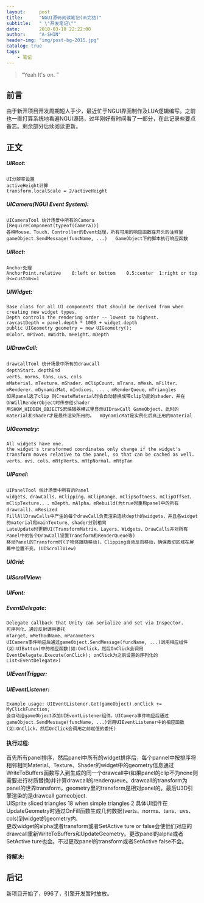 ```yaml
---
layout:     post
title:      "NGUI源码阅读笔记(未完结)"
subtitle:   " \"开发笔记\""
date:       2018-03-10 22:22:00
author:     "A-SHIN"
header-img: "img/post-bg-2015.jpg"
catalog: true
tags:
    - 笔记
---
```


> “Yeah It's on. ”

## 前言
由于新开项目开发周期短人手少，最近忙于NGUI界面制作及LUA逻辑编写。之前也一直打算系统地看遍NGUI源码，过年刚好有时间看了一部分，在此记录些要点备忘。剩余部分后续阅读更新。  
## 正文
#####  UIRoot:  
    UI分辨率设置  
    activeHeight计算  
    transform.localScale = 2/activeHeight  

#####  UICamera(NGUI Event System):  
	UICameraTool 统计场景中所有的Camera  
	[RequireComponent(typeof(Camera))]  
	各种Mouse、Touch、Controller的Event处理，所有可用的响应函数在开头的注释里  
	gameObject.SendMessage(funcName, ...)	GameObject下的脚本执行响应函数  
	
#####  UIRect:  
	Anchor处理  
	AnchorPoint.relative	0:left or bottom	0.5:center	1:right or top	0<=custom<=1  
	
#####  UIWidget:  
	Base class for all UI components that should be derived from when creating new widget types.  
	Depth controls the rendering order -- lowest to highest.  
	raycastDepth = panel.depth * 1000 + widget.depth  
	public UIGeometry geometry = new UIGeometry();  
	mColor、mPivot、mWidth、mHeight、mDepth  
	
#####  UIDrawCall:  
	drawcallTool 统计场景中所有的drawcall
	depthStart、depthEnd  
	verts、norms、tans、uvs、cols  
	mMaterial、mTexture、mShader、mClipCount、mTrans、mMesh、mFilter、mRenderer、mDynamicMat、mIndices、... 、mRenderQueue、mTriangles  
	如果panel选了clip 则CreateMaterial时会自动替换成带clip功能的shader，并在OnWillRenderObject时传参给shader  
	用SHOW_HIDDEN_OBJECTS宏编辑器模式里显示UIDrawCall GameObject，此时的material和shader才是最终渲染所用的。  mDynamicMat是实例化后真正用的material
	
#####  UIGeometry:  
	All widgets have one.  
	the widget's transformed coordinates only change if the widget's transform moves relative to the panel, so that can be cached as well.  
	verts、uvs、cols、mRtpVerts、mRtpNormal、mRtpTan  
	
#####  UIPanel:  
	UIPanelTool 统计场景中所有的Panel  
	widgets、drawCalls、mClipping、mClipRange、mClipSoftness、mClipOffset、mClipTexture.. 、mDepth、mAlpha、mRebuild(为true时重构panel中的所有drawcall)、mResized  
	FillAllDrawCalls中产生的每个drawCall负责渲染连续depth的widgets，并且各widget的material和mainTexture、shader分别相同  
	LateUpdate时更新UI(TransformMatrix、Layers、Widgets、DrawCalls并对所有Panel中的各个DrawCall设置Transform和RenderQueue等)  
	移动Panel的Transform时(子物体跟随移动)，Clipping自动反向移动，确保裁切区域在屏幕中位置不变。(UIScrollView)  
	
#####  UIGrid:  

#####  UIScrollView:  

#####  UIFont:  

#####  EventDelegate:  
	Delegate callback that Unity can serialize and set via Inspector.  
	可序列化、通过反射调用委托  
	mTarget、mMethodName、mParameters  
	UICamera事件响应后通过gameObject.SendMessage(funcName, ...)调用相应组件(如:UIButton)中的相应函数(如:OnClick，然后OnClick会调用EventDelegate.Execute(onClick); onClick为之前设置的序列化的List<EventDelegate>)  
	
#####  UIEventTrigger:
	
#####  UIEventListener:
	Example usage: UIEventListener.Get(gameObject).onClick += MyClickFunction;  
	会自动给gameObject添加UIEventListener组件，UICamera事件响应后通过gameObject.SendMessage(funcName, ...)调用UIEventListener中的相应函数(如:OnClick，然后OnClick会调用之前赋值的委托)  

####  执行过程:  
首先所有panel排序，然后panel中所有的widget排序后，每个pannel中按排序将相邻相同Material、Texture、Shader的widget中的geometry信息通过WriteToBuffers函数写入到生成的同一个drawcall中(如果panel的clip不为none则需要进行材质替换)并计算drawcall的renderqueue。drawcall的transform为panel的世界transform，geometry里的transform是相对panel的。最后U3D引擎渲染的是drawcall gameobject.  
UISprite sliced triangles 18  when  simple triangles 2	 具体UI组件在UpdateGeometry时通过OnFill函数生成几何数据(verts、norms、tans、uvs、cols)到widget的geometry内.  
更改widget的alpha或者transform或者SetActive ture or false会使他们对应的drawcall重新WriteToBuffers和UpdateGeometry。更改panel的alpha或者SetActive ture也会。不过更改panel的transform或者SetActive false不会。  

####  待解决:  


## 后记
新项目开始了，996了，引擎开发暂时放放。



